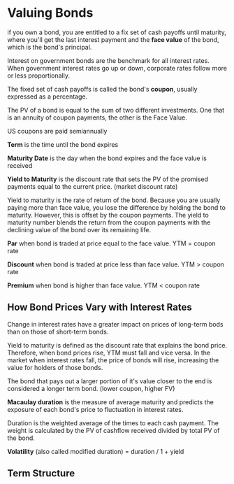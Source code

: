 # Valuing Bonds

if you own a bond, you are entitled to a fix set of cash payoffs until maturity, where you'll get the last interest payment and the **face value** of the bond, which is the bond's principal.

Interest on government bonds are the benchmark for all interest rates. When government interest rates go up or down, corporate rates follow more or less proportionally.

The fixed set of cash payoffs is called the bond's **coupon**, usually expressed as a percentage.

The PV of a bond is equal to the sum of two different investments. One that is an annuity of coupon payments, the other is the Face Value.

US coupons are paid semiannually

**Term** is the time until the bond expires

**Maturity Date** is the day when the bond expires and the face value is received

**Yield to Maturity** is the discount rate that sets the PV of the promised payments equal to the current price. (market discount rate)

Yield to maturity is the rate of return of the bond. Because you are usually paying more than face value, you lose the difference by holding the bond to maturity. However, this is offset by the coupon payments. The yield to maturity number blends the return from the coupon payments with the declining value of the bond over its remaining life.

**Par** when bond is traded at price equal to the face value. YTM = coupon rate

**Discount** when bond is traded at price less than face value. YTM > coupon rate

**Premium** when bond is higher than face value. YTM < coupon rate

## How Bond Prices Vary with Interest Rates

Change in interest rates have a greater impact on prices of long-term bods than on those of short-term bonds.

Yield to maturity is defined as the discount rate that explains the bond price. Therefore, when bond prices rise, YTM must fall and vice versa. In the market when interest rates fall, the price of bonds will rise, increasing the value for holders of those bonds.

The bond that pays out a larger portion of it's value closer to the end is considered a longer term bond. (lower coupon, higher FV)

**Macaulay duration** is the measure of average maturity and predicts the exposure of each bond's price to fluctuation in interest rates.

Duration is the weighted average of the times to each cash payment. The weight is calculated by the PV of cashflow received divided by total PV of the bond.

**Volatility** (also called modified duration) = duration / 1 + yield

## Term Structure
